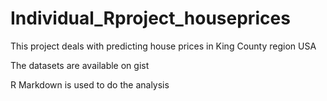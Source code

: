 # Individual_Rproject_houseprices

This project deals with predicting house prices in King County region USA 

The datasets are available on gist 

R Markdown is used to do the analysis

